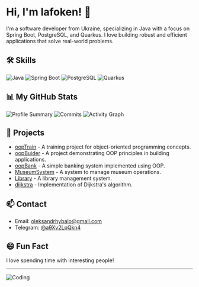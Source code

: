 # Hi, I'm lafoken! 👋
I'm a software developer from Ukraine, specializing in Java with a focus on Spring Boot, PostgreSQL, and Quarkus. I love building robust and efficient applications that solve real-world problems.

## 🛠 Skills
![Java](https://img.shields.io/badge/-Java-007396?style=for-the-badge&logo=java&logoColor=white)
![Spring Boot](https://img.shields.io/badge/Spring%20Boot-6DB33F?style=for-the-badge&logo=spring-boot&logoColor=white)
![PostgreSQL](https://img.shields.io/badge/PostgreSQL-4169E1?style=for-the-badge&logo=postgresql&logoColor=white)
![Quarkus](https://img.shields.io/badge/Quarkus-4695EB?style=for-the-badge&logo=quarkus&logoColor=white)

## 📊 My GitHub Stats
![Profile Summary](https://github-profile-summary-cards.vercel.app/api/cards/profile-details?username=lafoken&theme=dracula)
![Commits](https://github-profile-summary-cards.vercel.app/api/cards/productive-time?username=lafoken&theme=dracula&utcOffset=2)
![Activity Graph](https://github-readme-activity-graph.vercel.app/graph?username=lafoken&theme=dracula)

## 🌟 Projects
- [oopTrain](https://github.com/lafoken/oopTrain) - A training project for object-oriented programming concepts.
- [oopBuider](https://github.com/lafoken/oopBuider) - A project demonstrating OOP principles in building applications.
- [oopBank](https://github.com/lafoken/oopBank) - A simple banking system implemented using OOP.
- [MuseumSystem](https://github.com/lafoken/MuseumSystem) - A system to manage museum operations.
- [Library](https://github.com/lafoken/Library) - A library management system.
- [dijkstra](https://github.com/lafoken/dijkstra) - Implementation of Dijkstra's algorithm.

## 📫 Contact
- Email: [oleksandrhybalo@gmail.com](mailto:oleksandrhybalo@gmail.com)
- Telegram: [@a9Xv2LpQkn4](https://telegram.me/a9Xv2LpQkn4)

## 😄 Fun Fact
I love spending time with interesting people!

---

![Coding](https://media.giphy.com/media/LmNwrBhejkK9EFP504/giphy.gif)
